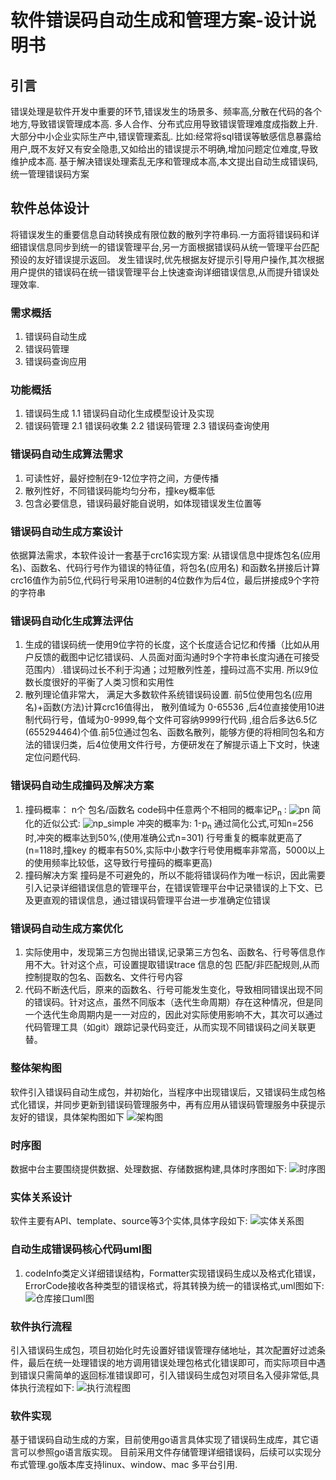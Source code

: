 # 软件错误码自动生成和管理方案-设计说明书
## 引言
错误处理是软件开发中重要的环节,错误发生的场景多、频率高,分散在代码的各个地方,导致错误管理成本高. 多人合作、分布式应用导致错误管理难度成指数上升.
大部分中小企业实际生产中,错误管理紊乱. 比如:经常将sql错误等敏感信息暴露给用户,既不友好又有安全隐患,又如给出的错误提示不明确,增加问题定位难度,导致维护成本高.
基于解决错误处理紊乱无序和管理成本高,本文提出自动生成错误码,统一管理错误码方案
## 软件总体设计
将错误发生的重要信息自动转换成有限位数的散列字符串码.一方面将错误码和详细错误信息同步到统一的错误管理平台,另一方面根据错误码从统一管理平台匹配预设的友好错误提示返回。
发生错误时,优先根据友好提示引导用户操作,其次根据用户提供的错误码在统一错误管理平台上快速查询详细错误信息,从而提升错误处理效率.
### 需求概括
1. 错误码自动生成
2. 错误码管理
2. 错误码查询应用
### 功能概括
1. 错误码生成
    1.1 错误码自动化生成模型设计及实现
2. 错误码管理
    2.1 错误码收集
    2.2 错误码管理
    2.3 错误码查询使用
### 错误码自动生成算法需求
1. 可读性好，最好控制在9-12位字符之间，方便传播
2. 散列性好，不同错误码能均匀分布，撞key概率低
3. 包含必要信息，错误码最好能自说明，如体现错误发生位置等
### 错误码自动生成方案设计
依据算法需求，本软件设计一套基于crc16实现方案:
从错误信息中提炼包名(应用名)、函数名、代码行号作为错误的特征值，将包名(应用名) 和函数名拼接后计算crc16值作为前5位,代码行号采用10进制的4位数作为后4位，最后拼接成9个字符的字符串
### 错误码自动化生成算法评估
1. 生成的错误码统一使用9位字符的长度，这个长度适合记忆和传播（比如从用户反馈的截图中记忆错误码、人员面对面沟通时9个字符串长度沟通在可接受范围内）.错误码过长不利于沟通；过短散列性差，撞码过高不实用. 所以9位数长度很好的平衡了人类习惯和实用性
2. 散列理论值非常大， 满足大多数软件系统错误码设置.  前5位使用包名(应用名)+函数(方法)计算crc16值得出， 散列值域为 0-65536 ,后4位直接使用10进制代码行号，值域为0-9999,每个文件可容纳9999行代码 ,组合后多达6.5亿(655294464)个值.前5位通过包名、函数名散列，能够方便的将相同包名和方法的错误归类，后4位使用文件行号，方便研发在了解提示语上下文时，快速定位问题代码.
### 错误码自动生成撞码及解决方案
1. 撞码概率：
n个 包名/函数名 code码中任意两个不相同的概率记P<sub>n</sub> :
![pn](./p_n.jpg)
简化的近似公式: ![np_simple](./p_n_simple.jpg)
冲突的概率为: 1-p<sub>n</sub>
通过简化公式,可知n=256 时,冲突的概率达到50%,(使用准确公式n=301)
行号重复的概率就更高了(n=118时,撞key 的概率有50%,实际中小数字行号使用概率非常高，5000以上的使用频率比较低，这导致行号撞码的概率更高)
2. 撞码解决方案
撞码是不可避免的，所以不能将错误码作为唯一标识，因此需要引入记录详细错误信息的管理平台，在错误管理平台中记录错误的上下文、已及更直观的错误信息，通过错误码管理平台进一步准确定位错误

### 错误码自动生成方案优化
1. 实际使用中，发现第三方包抛出错误,记录第三方包名、函数名、行号等信息作用不大。针对这个点，可设置提取错误trace 信息的包 匹配/非匹配规则,从而控制提取的包名、函数名、文件行号内容
2. 代码不断迭代后，原来的函数名、行号可能发生变化，导致相同错误出现不同的错误码。针对这点，虽然不同版本（迭代生命周期）存在这种情况，但是同一个迭代生命周期内是一一对应的，因此对实际使用影响不大，其次可以通过代码管理工具（如git）跟踪记录代码变迁，从而实现不同错误码之间关联更替。

### 整体架构图
软件引入错误码自动生成包，并初始化，当程序中出现错误后，又错误码生成包格式化错误，并同步更新到错误码管理服务中，再有应用从错误码管理服务中获提示友好的错误，具体架构图如下
![架构图](./archimate.png)

### 时序图
数据中台主要围绕提供数据、处理数据、存储数据构建,具体时序图如下:
![时序图](./sequential.png)

### 实体关系设计
软件主要有API、template、source等3个实体,具体字段如下:
![实体关系图](./entity.png)

### 自动生成错误码核心代码uml图
1. codeInfo类定义详细错误结构，Formatter实现错误码生成以及格式化错误，ErrorCode接收各种类型的错误格式，将其转换为统一的错误格式,uml图如下:
![仓库接口uml图](./uml.png)

### 软件执行流程
引入错误码生成包，项目初始化时先设置好错误管理存储地址，其次配置好过滤条件，最后在统一处理错误的地方调用错误处理包格式化错误即可，而实际项目中遇到错误只需简单的返回标准错误即可，引入错误码生成包对项目名入侵非常低,具体执行流程如下:
![执行流程图](./flow.png)

### 软件实现
基于错误码自动生成的方案，目前使用go语言具体实现了错误码生成库，其它语言可以参照go语言版实现。
目前采用文件存储管理详细错误码，后续可以实现分布式管理.go版本库支持linux、window、mac 多平台引用.
